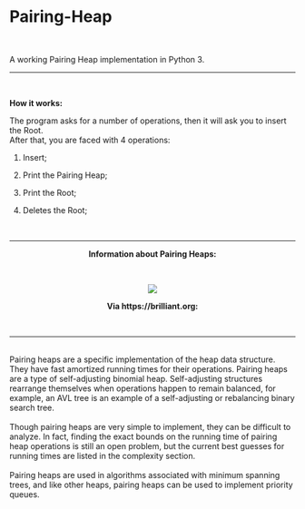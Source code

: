 # Pairing-Heap
<br>

A working Pairing Heap implementation in Python 3.

__________________________
<br>

<b>How it works:</b>

The program asks for a number of operations, then it will ask you to insert the Root.
<br>
After that, you are faced with 4 operations:



1. Insert;

2. Print the Pairing Heap;

3. Print the Root;

4. Deletes the Root;

<br>

_________________________

<p align="center">
<b>Information about Pairing Heaps:</b>
</p>
<br>
<p align="center">
<img src="https://i.imgur.com/6zb2DBL.jpg"
</p>
<br>
<p align="center">
<b>Via https://brilliant.org:</b>
</p>
  
<br>
<hr>
<br>
Pairing heaps are a specific implementation of the heap data structure. They have fast amortized running times for their operations. Pairing heaps are a type of self-adjusting binomial heap. Self-adjusting structures rearrange themselves when operations happen to remain balanced, for example, an AVL tree is an example of a self-adjusting or rebalancing binary search tree.
<br>
<br>
Though pairing heaps are very simple to implement, they can be difficult to analyze. In fact, finding the exact bounds on the running time of pairing heap operations is still an open problem, but the current best guesses for running times are listed in the complexity section.
<br>
<br>
Pairing heaps are used in algorithms associated with minimum spanning trees, and like other heaps, pairing heaps can be used to implement priority queues.
